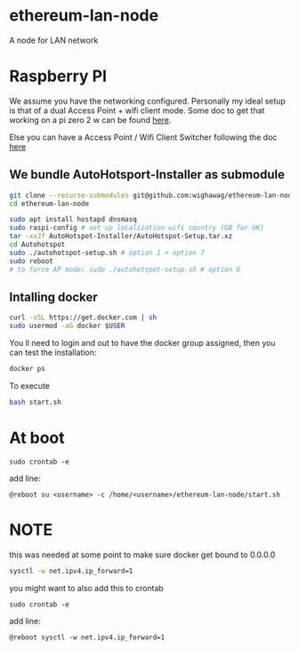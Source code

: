 # ethereum-lan-node
A node for LAN network


# Raspberry PI

We assume you have the networking configured. Personally my ideal setup is that of a dual Access Point + wifi client mode. Some doc to get that working on a pi zero 2 w can be found [here](docs/pi-zero-2w.md).

Else you can have a Access Point / Wifi Client Switcher following the doc [here](docs/ap-switch.md)

## We bundle AutoHotsport-Installer as submodule

```sh
git clone --recurse-submodules git@github.com:wighawag/ethereum-lan-node.git
cd ethereum-lan-node
```

```sh
sudo apt install hostapd dnsmasq
sudo raspi-config # set up localization wifi country (GB for UK)
tar -xvJf AutoHotspot-Installer/AutoHotspot-Setup.tar.xz
cd Autohotspot
sudo ./autohotspot-setup.sh # option 1 + option 7 
sudo reboot
# to force AP mode: sudo ./autohotspot-setup.sh # option 6
```

## Intalling docker

```bash
curl -sSL https://get.docker.com | sh
sudo usermod -aG docker $USER
```

You ll need to login and out to have the docker group assigned, then you can test the installation:

```bash
docker ps
```

To execute

```bash
bash start.sh
```

# At boot

```
sudo crontab -e
```

add line:

```
@reboot su <username> -c /home/<username>/ethereum-lan-node/start.sh
```

# NOTE

this was needed at some point to make sure docker get bound to 0.0.0.0

```bash
sysctl -w net.ipv4.ip_forward=1
```

you might want to also add this to crontab

```
sudo crontab -e
```

add line:

```
@reboot sysctl -w net.ipv4.ip_forward=1
```
